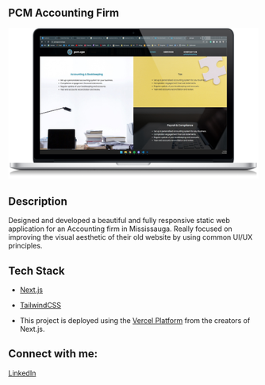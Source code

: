 ## PCM Accounting Firm

![alt text](https://github.com/denyadev/pcmcpa/blob/main/p1.png?raw=true)

## Description

Designed and developed a beautiful and fully responsive static web application for an Accounting firm in Mississauga. Really focused on improving the visual aesthetic of their old website by using common UI/UX principles.

## Tech Stack

-   [Next.js](https://nextjs.org/)
-   [TailwindCSS](https://tailwindcss.com/)

-   This project is deployed using the [Vercel Platform](https://vercel.com/new?utm_medium=default-template&filter=next.js&utm_source=create-next-app&utm_campaign=create-next-app-readme) from the creators of Next.js.

## Connect with me:

[LinkedIn](https://www.linkedin.com/in/denis-kosogov/)
